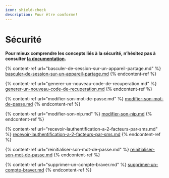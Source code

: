 ```yaml
---
icon: shield-check
description: Pour être conforme!
---
```


# Sécurité

**Pour mieux comprendre les concepts liés à la sécurité, n’hésitez pas à consulter** [**la documentation**](https://support.braver.net/pour-les-professionnels/securite)**.**

{% content-ref url="basculer-de-session-sur-un-appareil-partage.md" %}
[basculer-de-session-sur-un-appareil-partage.md](basculer-de-session-sur-un-appareil-partage.md)
{% endcontent-ref %}

{% content-ref url="generer-un-nouveau-code-de-recuperation.md" %}
[generer-un-nouveau-code-de-recuperation.md](generer-un-nouveau-code-de-recuperation.md)
{% endcontent-ref %}

{% content-ref url="modifier-son-mot-de-passe.md" %}
[modifier-son-mot-de-passe.md](modifier-son-mot-de-passe.md)
{% endcontent-ref %}

{% content-ref url="modifier-son-nip.md" %}
[modifier-son-nip.md](modifier-son-nip.md)
{% endcontent-ref %}

{% content-ref url="recevoir-lauthentification-a-2-facteurs-par-sms.md" %}
[recevoir-lauthentification-a-2-facteurs-par-sms.md](recevoir-lauthentification-a-2-facteurs-par-sms.md)
{% endcontent-ref %}

{% content-ref url="reinitialiser-son-mot-de-passe.md" %}
[reinitialiser-son-mot-de-passe.md](reinitialiser-son-mot-de-passe.md)
{% endcontent-ref %}

{% content-ref url="supprimer-un-compte-braver.md" %}
[supprimer-un-compte-braver.md](supprimer-un-compte-braver.md)
{% endcontent-ref %}
